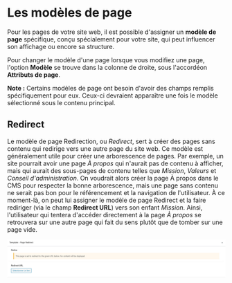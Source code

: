 # Les modèles de page

Pour les pages de votre site web, il est possible d'assigner un **modèle de page** spécifique, conçu spécialement pour votre site, qui peut influencer son affichage ou encore sa structure.

Pour changer le modèle d'une page lorsque vous modifiez une page, l'option **Modèle** se trouve dans la colonne de droite, sous l'accordéon **Attributs de page**.

**Note :** Certains modèles de page ont besoin d'avoir des champs remplis spécifiquement pour eux. Ceux-ci devraient apparaître une fois le modèle sélectionné sous le contenu principal.

## Redirect

Le modèle de page Redirection, ou *Redirect*, sert à créer des pages sans contenu qui redirige vers une autre page du site web. Ce modèle est généralement utile pour créer une arborescence de pages. Par exemple, un site pourrait avoir une page *À propos* qui n'aurait pas de contenu à afficher, mais qui aurait des sous-pages de contenu telles que *Mission*, *Valeurs* et *Conseil d'administration*. On voudrait alors créer la page À propos dans le CMS pour respecter la bonne arborescence, mais une page sans contenu ne serait pas bon pour le référencement et la navigation de l'utilisateur. À ce moment-là, on peut lui assigner le modèle de page Redirect et la faire rediriger (via le champ **Redirect URL**) vers son enfant *Mission*. Ainsi, l'utilisateur qui tentera d'accéder directement à la page *À propos* se retrouvera sur une autre page qui fait du sens plutôt que de tomber sur une page vide.

![](../img/templates/redirect_option.jpg?raw=true)
